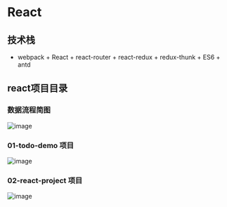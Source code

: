 # React



## 技术栈
- webpack + React + react-router + react-redux + redux-thunk + ES6 + antd

## react项目目录
### 数据流程简图
![image](https://github.com/Alley23/react_project/blob/master/todo-demo/images/liu.png)


### 01-todo-demo 项目
![image](https://github.com/Alley23/react_project/blob/master/todo-demo/images/demo.gif)

### 02-react-project 项目
![image](https://github.com/Alley23/react_project/blob/daily/0.0.1/react-collection-list/src/images/show.jpg)
